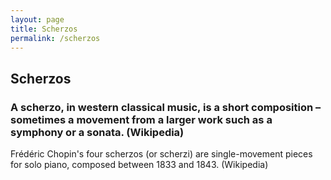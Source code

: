```yaml
---
layout: page
title: Scherzos
permalink: /scherzos
---
```


<h2>Scherzos</h2>
<h3>A scherzo, in western classical music, is a short composition – sometimes a movement from a larger work such as a symphony or a sonata. (Wikipedia)</h3>
<p>Frédéric Chopin's four scherzos (or scherzi) are single-movement pieces for solo piano, composed between 1833 and 1843. (Wikipedia)</p>
